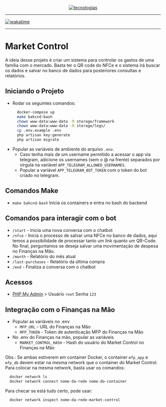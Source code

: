 <p align="center">
  <a href="https://github.com/lelouchfr/skill-icons">
    <img src="https://go-skill-icons.vercel.app/api/icons?i=docker,php,mysql,laravel,telegram" alt="tecnologias"/>
  </a>
</p>

---
[![wakatime](https://wakatime.com/badge/user/0a37bb0e-06f5-473c-8296-dc600e1c0d35/project/e85780b8-3e2d-40ef-966b-29e871fabd76.svg)](https://wakatime.com/badge/user/0a37bb0e-06f5-473c-8296-dc600e1c0d35/project/e85780b8-3e2d-40ef-966b-29e871fabd76)

---

# Market Control

A ideia desse projeto é criar um sistema para controlar os gastos de uma família com o mercado. Basta ter o QR code do 
NFCe e o sistema irá buscar os dados e salvar no banco de dados para posteriores consultas e relatórios.

## Iniciando o Projeto
- Rodar os seguintes comandos:
    ```bash
      docker-compose up
      make bakcnd-bash
      chown www-data:www-data -R storage/framework
      chown www-data:www-data -R storage/logs/
      cp .env.example .env
      php artisan key:generate
      php artisan migrate
    ```
- Popular as variáveis de ambiente do arquivo `.env`.
  - Caso tenha mais de um username permitido a acessar o app via telegram, adicione os usernames (sem o @ na frente) separados por vírgula na variável `APP_TELEGRAM_ALLOWED_USERNAMES`.
  - Popular a variável `APP_TELEGRAM_BOT_TOKEN` com o token do bot criado no telegram.

## Comandos Make
- `make bakcnd-bash` Inicia os containers e entra no bash do backend

## Comandos para interagir com o bot
- `/start` - Inicia uma nova conversa com o chatbot
- `/nfce` - Inicia o processo de salvar uma NFCe no banco de dados, aqui temos a possibilidade de processar tanto um link quanto um QR-Code. No final, perguntamos se deseja salvar uma movimentação de despesa no Finanças na Mão.
- `/month` - Relatório do mês atual
- `/last-purchases` - Relatório da última compra
- `/end` - Finaliza a conversa com o chatbot

## Acessos 
- [PHP My Admin](http://localhost:8080) > Usuário `root` Senha `123`

## Integração com o Finanças na Mão
- Popular as variáveis no .env
  - `MFP_URL` - URL do Finanças na Mão
  - `MFP_TOKEN` - Token de autenticação MFP do Finanças na Mão
- No .env do Finanças na mão, popular as variáveis
  - `MARKET_CONTROL_HASH` - Hash do usuário do Market Control no Finanças na Mão

Obs.: Se ambas estiverem em container Docker, o container `mfp_app` e `mfp_db` devem estar na mesma network que o container do Market Control.
Para colocar na mesma network, basta usar os comandos:
```bash
  docker network ls
  docker network connect nome-da-rede nome-do-container
```
Para checar se está tudo certo, pode usar:
```bash
  docker network inspect nome-da-rede-market-control
```